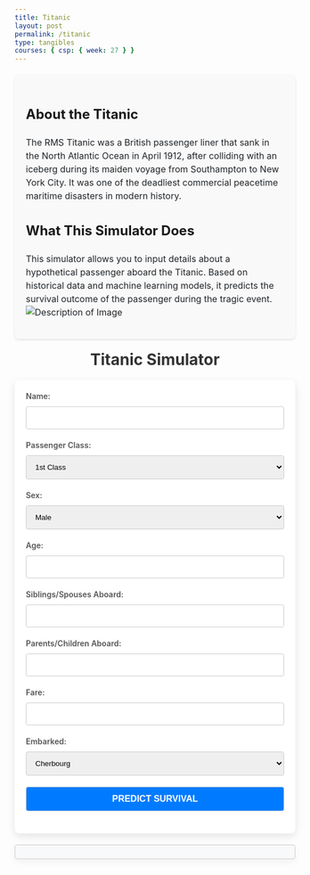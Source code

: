 ```yaml
---
title: Titanic
layout: post
permalink: /titanic
type: tangibles
courses: { csp: { week: 27 } }
---
```

<style>
/* CSS Styles */
body {
    background-image: url('images/underwater.jpg');
    background-size: cover; /* Cover the entire page */
    background-position: center; /* Center the background image */
    background-repeat: no-repeat; /* Do not repeat the image */
}
h1, #result h2 {
    color: #333;
    text-align: center;
    margin-top: 20px;
}
form {
    background-color: #fff;
    max-width: 600px;
    margin: 20px auto;
    padding: 20px;
    border-radius: 8px;
    box-shadow: 0 5px 15px rgba(0, 0, 0, 0.1);
}
label {
    display: block;
    margin-bottom: 10px;
    color: #555;
    font-weight: 600;
}
input[type="text"],
input[type="number"],
select,
button,
#result {
    width: 100%;
    padding: 12px;
    margin-bottom: 20px;
    border: 1px solid #ccc;
    border-radius: 4px;
    box-sizing: border-box;
}
button {
    background-color: #007BFF;
    color: #FFFFFF;
    font-size: 16px;
    font-weight: 600;
    text-transform: uppercase;
}
button:hover {
    background-color: #0056B3;
}
#result {
    background-color: #F8F9FA;
    box-shadow: 0 5px 15px rgba(0, 0, 0, 0.05);
}
#result h2 {
    color: #007BFF;
}
#result h3 {
    color: #28A745;
}
p1 {
    display: block;
    margin-bottom: 10px;
    color: #555;
    font-weight: 400;
}
p {
    color: #212529;
}
.summary {
    background-color: #F9F9F9;
    margin: 20px auto;
    padding: 20px;
    max-width: 800px;
    border-radius: 8px;
    box-shadow: 0 2px 4px rgba(0,0,0,0.1);
    font-size: 16px;
    line-height: 1.5;
}
</style>
<div class="summary">
        <h2>About the Titanic</h2>
        <p>The RMS Titanic was a British passenger liner that sank in the North Atlantic Ocean in April 1912, after colliding with an iceberg during its maiden voyage from Southampton to New York City. It was one of the deadliest commercial peacetime maritime disasters in modern history.</p>
        <h2>What This Simulator Does</h2>
        <p>This simulator allows you to input details about a hypothetical passenger aboard the Titanic. Based on historical data and machine learning models, it predicts the survival outcome of the passenger during the tragic event.
        <img src="{{site.baseurl}}/images/download (2).jpeg" alt="Description of Image"></p>
    </div>
<body>
    <h1>Titanic Simulator</h1>
    <form id="titanicForm">
        <label for="name">Name:</label>
        <input type="text" id="name" name="name" required><br>
        <label for="pclass">Passenger Class:</label>
        <select id="pclass" name="pclass" required>
            <option value="1">1st Class</option>
            <option value="2">2nd Class</option>
            <option value="3">3rd Class</option>
        </select><br>
        <label for="sex">Sex:</label>
        <select id="sex" name="sex" required>
            <option value="male">Male</option>
            <option value="female">Female</option>
        </select><br>
        <label for="age">Age:</label>
        <input type="number" id="age" name="age" required><br>
        <label for="sibsp">Siblings/Spouses Aboard:</label>
        <input type="number" id="sibsp" name="sibsp" required><br>
        <label for="parch">Parents/Children Aboard:</label>
        <input type="number" id="parch" name="parch" required><br>
        <label for="fare">Fare:</label>
        <input type="number" id="fare" name="fare" required><br>
        <label for="embarked">Embarked:</label>
        <select id="embarked" name="embarked" required>
            <option value="C">Cherbourg</option>
            <option value="Q">Queenstown</option>
            <option value="S">Southampton</option>
        </select><br>
        <button type="button" onclick="predictSurvival()">Predict Survival</button>
    </form>
    <div id="result"></div>
    <script>
    // JavaScript for handling the prediction
    function predictSurvival() {
    var formData = new FormData(document.getElementById('titanicForm'));
    // Convert FormData to a simple object for easy manipulation.
    var formObj = Object.fromEntries(formData);
    // Automatically determine the "Alone" status based on "sibsp" and "parch".
    // If both are "0", the passenger is considered alone (set "alone" to 1).
    formObj.alone = (formObj.sibsp === "0" && formObj.parch === "0") ? "1" : "0";
    fetch('http://localhost:8086/api/titanic/predict', {
        method: 'POST',
        headers: {
            'Content-Type': 'application/json',
            'Accept': 'application/json'
        },
        body: JSON.stringify(formObj)
    })
    .then(response => response.json())
    .then(data => {
        displayPredictionResults(data, formObj.name);
    })
    .catch(error => {
        console.error('Error:', error);
        displayError();
    });
}
function displayPredictionResults(data, name) {
    var resultDiv = document.getElementById('result');
    resultDiv.innerHTML = '<h2>Prediction Result for ' + name + '</h2>';
    for (var key in data) {
        if (data.hasOwnProperty(key)) {
            resultDiv.innerHTML += '<p>' + key + ': ' + data[key] + '</p>';
        }
    }
    var deathProbability = parseFloat(data['Death probability'].replace('%', ''));
    var survivalProbability = parseFloat(data['Survival probability'].replace('%', ''));
    if (survivalProbability > deathProbability) {
        resultDiv.innerHTML += '<h3>Looks Promising!</h3>';
    } else {
        resultDiv.innerHTML += '<h3>Could be better...</h3>';
    }
}
function displayError() {
    var resultDiv = document.getElementById('result');
    resultDiv.innerHTML = '<p>Error: Could not retrieve prediction. Please try again later.</p>';
}
    </script>
</body>

